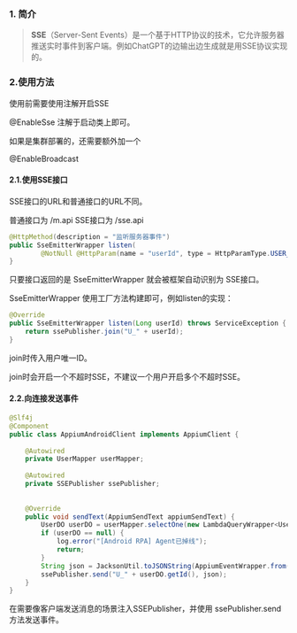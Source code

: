 ### 1.  简介

> **SSE**（Server-Sent Events）是一个基于HTTP协议的技术，它允许服务器推送实时事件到客户端。例如ChatGPT的边输出边生成就是用SSE协议实现的。

### 2.使用方法

使用前需要使用注解开启SSE

@EnableSse 注解于启动类上即可。

如果是集群部署的，还需要额外加一个

@EnableBroadcast

#### 2.1.使用SSE接口

SSE接口的URL和普通接口的URL不同。

普通接口为 /m.api
SSE接口为 /sse.api


```java
@HttpMethod(description = "监听服务器事件")  
public SseEmitterWrapper listen(  
        @NotNull @HttpParam(name = "userId", type = HttpParamType.USER_ID, description = "用户ID") Long userId) throws ServiceException;
}
```

只要接口返回的是 SseEmitterWrapper 就会被框架自动识别为 SSE接口。

SseEmitterWrapper 使用工厂方法构建即可，例如listen的实现：

```java
@Override  
public SseEmitterWrapper listen(Long userId) throws ServiceException {  
    return ssePublisher.join("U_" + userId);  
}
```

join时传入用户唯一ID。

join时会开启一个不超时SSE，不建议一个用户开启多个不超时SSE。
#### 2.2.向连接发送事件

```java
@Slf4j  
@Component  
public class AppiumAndroidClient implements AppiumClient {  
  
    @Autowired  
    private UserMapper userMapper;  
  
    @Autowired  
    private SSEPublisher ssePublisher;  
  
  
    @Override  
    public void sendText(AppiumSendText appiumSendText) {  
        UserDO userDO = userMapper.selectOne(new LambdaQueryWrapper<UserDO>().eq(UserDO::getUserId, appiumSendText.getUserId()));  
        if (userDO == null) {  
            log.error("[Android RPA] Agent已掉线");  
            return;  
        }  
        String json = JacksonUtil.toJSONString(AppiumEventWrapper.from(AppiumEventWrapper.Event.text.name(), appiumSendText));  
        ssePublisher.send("U_" + userDO.getId(), json);  
    }  
}
```

在需要像客户端发送消息的场景注入SSEPublisher，并使用 ssePublisher.send 方法发送事件。